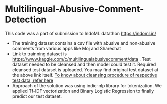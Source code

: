 # Multilingual-Abusive-Comment-Detection
This code was a part of submission to IndoML datathon https://indoml.in/
* The training dataset contains a csv file with abusive and non-abusive comments from various apps like Moj and Sharechat
* Link to trainning dataset is https://www.kaggle.com/c/multilingualabusivecomment/data . Test dataset needed to be cleansed and then model could test it. Required cleansed test dataset is uploaded. You may find original test dataset at the above link itself. [To know about cleansing procedure of respective test data, refer here](#https://www.kaggle.com/thanatoz/input-and-output-processing)
* Approach of the solution was using indic-nlp library for tokenization. We applied Tf-IDF vectorization and Binary Logistic Regression to finally predict our test dataset.
